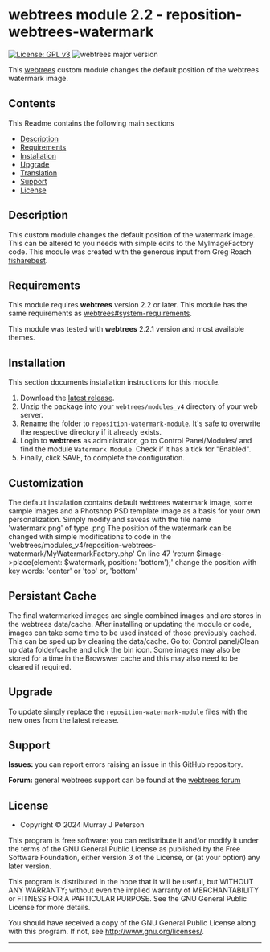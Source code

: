 # webtrees module 2.2 - reposition-webtrees-watermark

[![License: GPL v3](https://img.shields.io/badge/License-GPL%20v3-blue.svg)](http://www.gnu.org/licenses/gpl-3.0)
![webtrees major version](https://img.shields.io/badge/webtrees-v2.1.x-green)


This [webtrees](https://www.webtrees.net/) custom module changes the default position of the webtrees watermark image.

## Contents
This Readme contains the following main sections

* [Description](#description)
* [Requirements](#requirements)
* [Installation](#installation)
* [Upgrade](#upgrade)
* [Translation](#translation)
* [Support](#support)
* [License](#license)

<a name="description"></a>
## Description

This custom module changes the default position of the watermark image. This can be altered to you needs with simple edits to the MyImageFactory code.
This module was created with the generous input from Greg Roach [fisharebest](https://github.com/fisharebest/webtrees).

<a name="requirements"></a>
## Requirements

This module requires **webtrees** version 2.2 or later.
This module has the same requirements as [webtrees#system-requirements](https://github.com/fisharebest/webtrees#system-requirements).

This module was tested with **webtrees** 2.2.1 version and most available themes.

<a name="installation"></a>
## Installation

This section documents installation instructions for this module.

1. Download the [latest release](https://github.com/photon-flip/reposition-webtrees-watermark/releases).
2. Unzip the package into your `webtrees/modules_v4` directory of your web server.
3. Rename the folder to `reposition-watermark-module`. It's safe to overwrite the respective directory if it already exists.
4. Login to **webtrees** as administrator, go to <span class="pointer">Control Panel/Modules/</span>
   and find the module `Watermark Module`. Check if it has a tick for "Enabled".
5. Finally, click SAVE, to complete the configuration.

<a name="customization"></a>
## Customization

The default instalation contains default webtrees watermark image, some sample images and a Photshop PSD template image as a basis for your own personalization.
Simply modify and saveas with the file name 'watermark.png' of type .png
The position of the watermark can be changed with simple modifications to code in the 'webtrees/modules_v4/reposition-webtrees-watermark/MyWatermarkFactory.php'
On line 47 'return $image->place(element: $watermark, position: 'bottom');' change the position with key words: 'center' or 'top' or, 'bottom'


<a name="persistant cache"></a>
## Persistant Cache

The final watermarked images are single combined images and are stores in the webtrees data/cache.
After installing or updating the module or code, images can take some time to be used instead of those previously cached. 
This can be sped up by clearing the data/cache.
Go to: Control panel/Clean up data folder/cache and  click the bin icon.
Some images may also be stored for a time in the Browswer cache and this may also need to be cleared if required.


<a name="upgrade"></a>
## Upgrade

To update simply replace the `reposition-watermark-module`
files with the new ones from the latest release.


<a name="support"></a>
## Support

<span style="font-weight: bold;">Issues: </span>you can report errors raising an issue in this GitHub repository.

<span style="font-weight: bold;">Forum: </span>general webtrees support can be found at the [webtrees forum](http://www.webtrees.net/)

<a name="license"></a>
## License

* Copyright © 2024 Murray J Peterson

This program is free software: you can redistribute it and/or modify
it under the terms of the GNU General Public License as published by
the Free Software Foundation, either version 3 of the License, or
(at your option) any later version.

This program is distributed in the hope that it will be useful,
but WITHOUT ANY WARRANTY; without even the implied warranty of
MERCHANTABILITY or FITNESS FOR A PARTICULAR PURPOSE. See the
GNU General Public License for more details.

You should have received a copy of the GNU General Public License
along with this program. If not, see <http://www.gnu.org/licenses/>.

* * *

